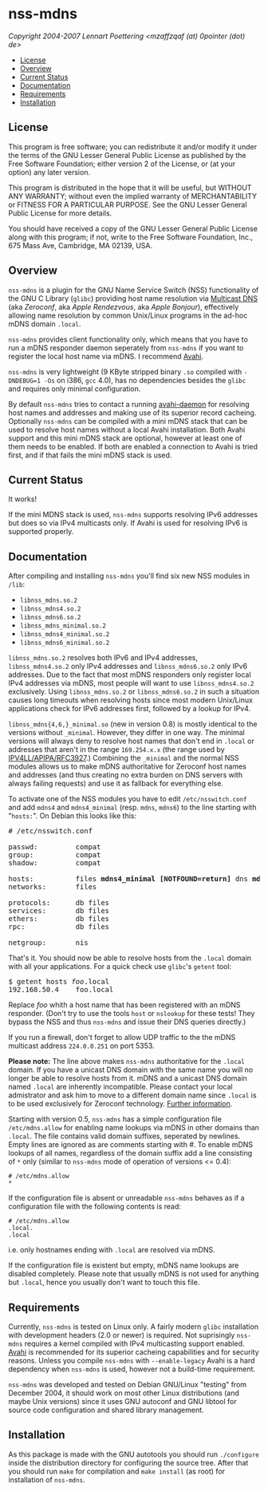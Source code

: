 # nss-mdns

*Copyright 2004-2007 Lennart Poettering &lt;mzaffzqaf (at) 0pointer
(dot) de&gt;*

- [License](#license)
- [Overview](#overview)
- [Current Status](#current-status)
- [Documentation](#documentation)
- [Requirements](#requirements)
- [Installation](#installation)

## License

This program is free software; you can redistribute it and/or
modify it under the terms of the GNU Lesser General Public License as
published by the Free Software Foundation; either version 2 of the
License, or (at your option) any later version.

This program is distributed in the hope that it will be useful, but
WITHOUT ANY WARRANTY; without even the implied warranty of
MERCHANTABILITY or FITNESS FOR A PARTICULAR PURPOSE. See the GNU
Lesser General Public License for more details.

You should have received a copy of the GNU Lesser General Public License
along with this program; if not, write to the Free Software
Foundation, Inc., 675 Mass Ave, Cambridge, MA 02139, USA.

## Overview

`nss-mdns` is a plugin for the GNU Name Service Switch (NSS)
functionality of the GNU C Library (`glibc`) providing host name
resolution via [Multicast DNS](http://www.multicastdns.org/) (aka
*Zeroconf*, aka *Apple Rendezvous*, aka *Apple Bonjour*), effectively
allowing name resolution by common Unix/Linux programs in the ad-hoc
mDNS domain `.local`.

`nss-mdns` provides client functionality only, which
means that you have to run a mDNS responder daemon seperately
from `nss-mdns` if you want to register the local host name via
mDNS. I recommend [Avahi](http://avahi.org/).

`nss-mdns` is very lightweight (9 KByte stripped binary
`.so` compiled with `-DNDEBUG=1 -Os` on i386, `gcc`
4.0), has no dependencies besides the `glibc` and requires only
minimal configuration.

By default `nss-mdns` tries to contact a running
[avahi-daemon](http://avahi.org/) for resolving host names and
addresses and making use of its superior record cacheing. Optionally
`nss-mdns` can be compiled with a mini mDNS stack that can be used to
resolve host names without a local Avahi installation. Both Avahi
support and this mini mDNS stack are optional, however at least one of
them needs to be enabled. If both are enabled a connection to Avahi is
tried first, and if that fails the mini mDNS stack is used.

## Current Status

It works!

If the mini MDNS stack is used, `nss-mdns` supports resolving IPv6
addresses but does so via IPv4 multicasts only. If Avahi is used for
resolving IPv6 is supported properly.

## Documentation

After compiling and installing `nss-mdns` you'll find six
new NSS modules in `/lib`:

- `libnss_mdns.so.2`
- `libnss_mdns4.so.2`
- `libnss_mdns6.so.2`
- `libnss_mdns_minimal.so.2`
- `libnss_mdns4_minimal.so.2`
- `libnss_mdns6_minimal.so.2`


`libnss_mdns.so.2`
resolves both IPv6 and IPv4 addresses, `libnss_mdns4.so.2` only
IPv4 addresses and `libnss_mdns6.so.2` only IPv6 addresses. Due
to the fact that most mDNS responders only register local IPv4
addresses via mDNS, most people will want to use
`libnss_mdns4.so.2` exclusively. Using
`libnss_mdns.so.2` or `libnss_mdns6.so.2` in such a
situation causes long timeouts when resolving hosts since most modern
Unix/Linux applications check for IPv6 addresses first, followed by a
lookup for IPv4.

`libnss_mdns{4,6,}_minimal.so` (new in version 0.8) is mostly
identical to the versions without `_minimal`. However, they differ in
one way. The minimal versions will always deny to resolve host names
that don't end in `.local` or addresses that aren't in the range
`169.254.x.x` (the range used by
[IPV4LL/APIPA/RFC3927](http://files.zeroconf.org/rfc3927.txt).)
Combining the `_minimal` and the normal NSS modules allows us to make
mDNS authoritative for Zeroconf host names and addresses (and thus
creating no extra burden on DNS servers with always failing requests)
and use it as fallback for everything else.

To activate one of the NSS modules you have to edit
`/etc/nsswitch.conf` and add `mdns4` and
`mdns4_minimal` (resp. `mdns`, `mdns6`) to the
line starting with "`hosts:`". On Debian this looks like
this:

<pre># /etc/nsswitch.conf

passwd:         compat
group:          compat
shadow:         compat

hosts:          files <b>mdns4_minimal [NOTFOUND=return]</b> dns <b>mdns4</b>
networks:       files

protocols:      db files
services:       db files
ethers:         db files
rpc:            db files

netgroup:       nis</pre>

That's it. You should now be able to resolve hosts from the
`.local` domain with all your applications. For a quick check
use `glibc`'s `getent` tool:

<pre>$ getent hosts <i>foo</i>.local
192.168.50.4    foo.local</pre>

Replace *foo* whith a host name that has been registered with
an mDNS responder. (Don't try to use the tools `host` or
`nslookup` for these tests! They bypass the NSS and thus
`nss-mdns` and issue their DNS queries directly.)

If you run a firewall, don't forget to allow UDP traffic to the the
mDNS multicast address `224.0.0.251` on port 5353.

**Please note:** The line above makes `nss-mdns`
authoritative for the `.local` domain. If you have a unicast
DNS domain with the same name you will no longer be able to resolve
hosts from it. mDNS and a unicast DNS domain named `.local` are
inherently incompatible. Please contact your local admistrator and ask
him to move to a different domain name since `.local` is to be
used exclusively for Zeroconf technology. [Further
information](http://avahi.org/wiki/AvahiAndUnicastDotLocal).

Starting with version 0.5, `nss-mdns` has a simple
configuration file `/etc/mdns.allow` for enabling name lookups
via mDNS in other domains than `.local`. The file contains
valid domain suffixes, seperated by newlines. Empty lines are ignored
as are comments starting with #. To enable mDNS lookups of all names,
regardless of the domain suffix add a line consisting of `*`
only (similar to `nss-mdns` mode of operation of versions &lt;= 0.4):

```
# /etc/mdns.allow
*
```

If the configuration file is absent or unreadable
`nss-mdns` behaves as if a configuration file with the following
contents is read:

```
# /etc/mdns.allow
.local.
.local
```

i.e. only hostnames ending with `.local` are resolved via
mDNS.

If the configuration file is existent but empty, mDNS name lookups are
disabled completely. Please note that usually mDNS is not used for
anything but `.local`, hence you usually don't want to touch this
file.

## Requirements

Currently, `nss-mdns` is tested on Linux only. A fairly modern `glibc`
installation with development headers (2.0 or newer) is required. Not
suprisingly `nss-mdns` requires a kernel compiled with IPv4
multicasting support enabled. [Avahi](http://avahi.org/) is
recommended for its superior cacheing capabilities and for security
reasons. Unless you compile `nss-mdns` with `--enable-legacy` Avahi is
a hard dependency when `nss-mdns` is used, however not a build-time
requirement.

`nss-mdns` was developed and tested on Debian GNU/Linux
"testing" from December 2004, it should work on most other Linux
distributions (and maybe Unix versions) since it uses GNU autoconf and
GNU libtool for source code configuration and shared library
management.

## Installation

As this package is made with the GNU autotools you should run
`./configure` inside the distribution directory for configuring
the source tree. After that you should run `make` for
compilation and `make install` (as root) for installation of
`nss-mdns`.
